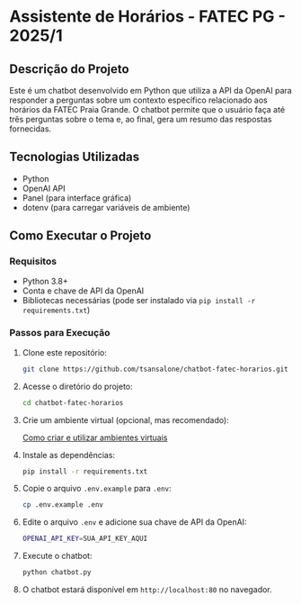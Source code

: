 # Assistente de Horários - FATEC PG - 2025/1

## Descrição do Projeto
Este é um chatbot desenvolvido em Python que utiliza a API da OpenAI para responder a perguntas sobre um contexto específico relacionado aos horários da FATEC Praia Grande. O chatbot permite que o usuário faça até três perguntas sobre o tema e, ao final, gera um resumo das respostas fornecidas.

## Tecnologias Utilizadas
- Python
- OpenAI API
- Panel (para interface gráfica)
- dotenv (para carregar variáveis de ambiente)

## Como Executar o Projeto
### Requisitos
- Python 3.8+
- Conta e chave de API da OpenAI
- Bibliotecas necessárias (pode ser instalado via `pip install -r requirements.txt`)

### Passos para Execução
1. Clone este repositório:
   ```sh
   git clone https://github.com/tsansalone/chatbot-fatec-horarios.git
   ```
2. Acesse o diretório do projeto:
   ```sh
   cd chatbot-fatec-horarios
   ```
3. Crie um ambiente virtual (opcional, mas recomendado):

    [Como criar e utilizar ambientes virtuais](https://docs.python.org/pt-br/3.13/tutorial/venv.html/)

4. Instale as dependências:
   ```sh
   pip install -r requirements.txt
   ```

5. Copie o arquivo `.env.example` para `.env`:
   ```sh
   cp .env.example .env
   ```
6. Edite o arquivo `.env` e adicione sua chave de API da OpenAI:
   ```sh
   OPENAI_API_KEY=SUA_API_KEY_AQUI
   ```
7. Execute o chatbot:
   ```sh
   python chatbot.py
   ```
8. O chatbot estará disponível em `http://localhost:80` no navegador.
